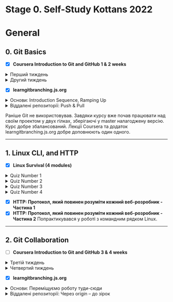 # Stage 0. Self-Study Kottans 2022
# General
  ## 0. Git Basics
- [x] **Coursera Introduction to Git and GitHub 1 & 2 weeks**
<details><summary>Перший тиждень</summary>
<img src="/Git Basics/Introduction to Git and GitHub week1.png" alt="Week_1">
</details>
<details><summary>Другий тиждень</summary>
<img src="/Git Basics/Introduction to Git and GitHub week2.jpg" alt="Week_2">
</details>

- [x] **learngitbranching.js.org**
<details><summary>Основи: Introduction Sequence, Ramping Up</summary>
<img src="/Git Basics/Introduction Sequence.jpg" alt="Вступ Нарощування">
</details>
<details><summary>Віддалені репозиторії: Push & Pull</summary>
<img src="/Git Basics/Push & Pull.jpg" alt="Віддалені репозиторії в Git">
</details>

 Раніше Git не використовував. Завдяки курсу вже почав працювати над своїм проектом у двух гілках, зберігаючі у master налагоджену версію.
Курс добре збалансований. Лекції Coursera та додаток learngitbranching.js.org добре доповнюють один одного.

------------------

## 1. Linux CLI, and HTTP
- [x] **Linux Survival (4 modules)**
<details><summary>Quiz Number 1</summary>
<img src="/task_linux_cli/linux-tutorial-quiz-1_.png" alt="quiz-1">
</details>
<details><summary>Quiz Number 2</summary>
<img src="/task_linux_cli/linux-tutorial-quiz-2_.png" alt="quiz-2">
</details>
<details><summary>Quiz Number 3</summary>
<img src="/task_linux_cli/linux-tutorial-quiz-3_.png" alt="quiz-3">
</details>
<details><summary>Quiz Number 4</summary>
<img src="/task_linux_cli/linux-tutorial-quiz-4_.png" alt="quiz-4">
</details>

- [x] **HTTP: Протокол, який повинен розуміти кожний веб-розробник - Частина 1**
- [x] **HTTP: Протокол, який повинен розуміти кожний веб-розробник - Частина 2**
Попрактикувався у роботі з командним рядком Linux.

------------------
## 2. Git Collaboration
- [ ] **Coursera Introduction to Git and GitHub 3 & 4 weeks**
<details><summary>Третій тиждень</summary>
<img src="" alt="Week_3">
</details>
<details><summary>Четвертий тиждень</summary>
<img src="" alt="Week_4">
</details>

- [x] **learngitbranching.js.org**
<details><summary>Основи: Переміщуємо роботу туди-сюди</summary>
<img src="/task_git_collaboration/Cherry-pick & rebase.png" alt="Cherry-pick & rebase">
</details>
<details><summary>Віддалені репозиторії: Через origin – до зірок</summary>
<img src="/task_git_collaboration/Git Remotes.png" alt=" Git Remotes">
</details>

